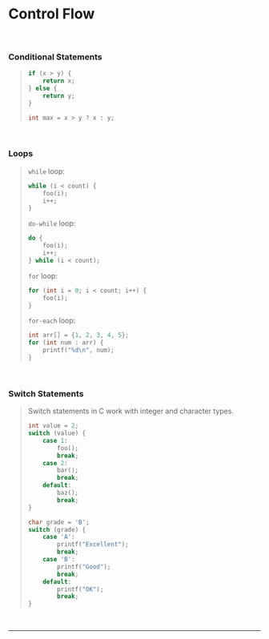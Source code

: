 # Control Flow

<br>

### Conditional Statements

<blockquote>

```c
if (x > y) {
    return x;
} else {
    return y;
}
```

```c
int max = x > y ? x : y;
```

</blockquote>
  
<br>

### Loops

<blockquote>

`while` loop:
```c
while (i < count) {
    foo(i);
    i++;
}
```
`do-while` loop:
```c
do {
    foo(i);
    i++;
} while (i < count);

```
`for` loop:
```c
for (int i = 0; i < count; i++) {
    foo(i);
}

```
`for-each` loop:
```c
int arr[] = {1, 2, 3, 4, 5};
for (int num : arr) {
    printf("%d\n", num);
}
```

</blockquote>
  
<br>

### Switch Statements

<blockquote>

Switch statements in C work with integer and character types.

```c
int value = 2;
switch (value) {
    case 1:
        foo();
        break;
    case 2:
        bar();
        break;
    default:
        baz();
        break;
}
```

```c
char grade = 'B';
switch (grade) {
    case 'A':
        printf("Excellent");
        break;
    case 'B':
        printf("Good");
        break;
    default:
        printf("OK");
        break;
}

```

</blockquote>
  
<br>

---

